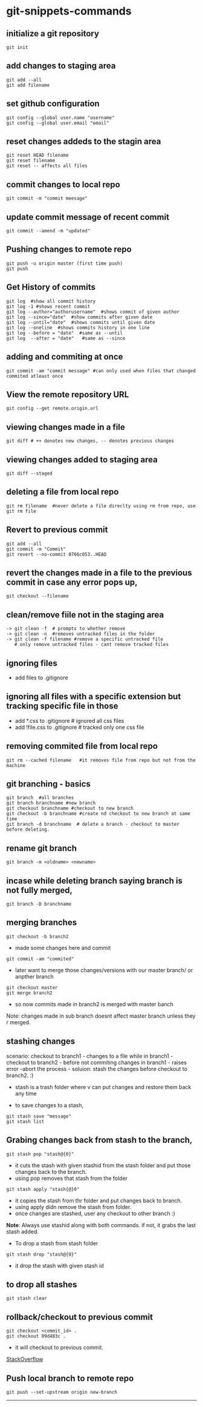 # git-snippets-commands


## initialize a git repository
```git
git init
```

## add changes to staging area

```git
git add --all
git add filename
```

## set github configuration

```git
git config --global user.name "username"
git config --global user.email "email"
```

## reset changes addeds to the stagin area

```git
git reset HEAD filename
git reset filename
git reset -- affects all files
```
## commit changes to local repo

```git
git commit -m "commit meesage"
```

## update commit message of recent commit

```git
git commit --amend -m "updated"
```

## Pushing changes to remote repo

```git
git push -u origin master (first time push)
git push
```
## Get History of commits

```git
git log  #show all commit history
git log -1 #shows recent commit
git log --author="authorusername"  #shows commit of given author
git log --since="date"  #show commits after given date
git log --until="date"  #shows commits until given date
git log --oneline  #shows commits history in one line
git log --before = "date"  #same as --until
git log  --after = "date"   #same as --since
```
## adding and commiting at once

```git
git commit -am "commit message" #can only used when files that changed commited atleast once
```

## View the remote repository URL

```git
git config --get remote.origin.url
```

## viewing changes made in a file

```git
git diff # ++ denotes new changes, -- denotes previous changes
```

## viewing changes added to staging area

```git
git diff --staged
```

## deleting a file from local repo

```git
git rm filename  #never delete a file direclty using rm from repo, use git rm file
```

## Revert to previous commit

```git
git add --all
git commit -m "Commit"
git revert --no-commit 0766c053..HEAD
```

## revert the changes made in a file to the previous commit in case any error pops up,

```git 
git checkout --filename
```

## clean/remove fiile not in the staging area

```git
-> git clean -f  # prompts to whether remove
-> git clean -n  #removes untracked files in the folder
-> git clean -f filename #remove a specific untracked file
   # only remove untracked files - cant remove tracked files
```

## ignoring files
- add files to .gitignore

## ignoring all files with a specific extension but tracking specific file in those
- add *.css to .gitignore  # ignored all css files
- add !file.css to .gitignore # tracked only one css file


## removing commited file from local repo

```git
git rm --cached filename   #it removes file from repo but not from the machine
```

## git branching - basics

```git
git branch  #all branches
git branch branchname #new branch
git checkout branchname #checkout to new branch
git checkout -b branchname #create nd checkout to new branch at same time
git branch -d branchname  # delete a branch - checkout to master before deleting.
```

## rename git branch

```git
git branch -m <oldname> <newname>
```

## incase while deleting branch saying branch is not fully merged,

```git
git branch -D branchname
```

## merging branches

```git
git checkout -b branch2
```
- made some changes here and commit

```git
git commit -am "commited"
```

- later want to merge those changes/versions with our master branch/ or anpther branch

```git
git checkout master
git merge branch2
```
- so now commits made in branch2 is merged with master banch

Note: changes made in sub branch doesnt affect master branch unless they r merged.

## stashing changes

scenario:
	checkout to branch1 - changes to a file while in branch1 - checkout to branch2 - before not commiting changes in branch1 - raises error -abort the process - soluion: stash the changes before checkout to branch2. :)

- stash is a trash folder where v can put changes and restore them back any time

- to save changes to a stash,

```git
git stash save "message"
git stash list
```

## Grabing changes back from stash to the branch,

```git
git stash pop "stash@{0}"
```

- it cuts the stash with given stashid from the stash folder and put those changes back to the branch.
- using pop removes that stash from the folder 

```git
git stash apply "stash{@}0"
```

- it copies the stash from thr folder and put changes back to branch.
- using apply didn remove the stash from folder.
- once changes are stashed, user any checkout to other branch :)

**Note**: Always use stashid along with both commands. if not, it grabs the last stash added.

- To drop a stash from stash folder

```git
git stash drop "stash@{0}"
```
- it drop the stash with given stash id

## to drop all stashes

```git
git stash clear
```

## rollback/checkout to previous commit

```git
git checkout <commit_id> .
git checkout 09d483c .
```
- it will checkout to previous commit.

[StackOverflow](https://stackoverflow.com/a/2007704)

## Push local branch to remote repo

```git
git push --set-upstream origin new-branch
```

---
